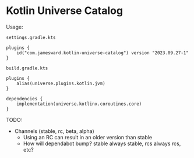 # Kotlin Universe Catalog

Usage:

`settings.gradle.kts`
```
plugins {
    id("com.jamesward.kotlin-universe-catalog") version "2023.09.27-1"
}
```

`build.gradle.kts`
```
plugins {
    alias(universe.plugins.kotlin.jvm)
}

dependencies {
    implementation(universe.kotlinx.coroutines.core)
}
```


TODO:
- Channels (stable, rc, beta, alpha)
  - Using an RC can result in an older version than stable
  - How will dependabot bump? stable always stable, rcs always rcs, etc?
